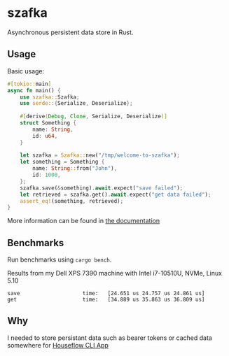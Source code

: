# szafka
Asynchronous persistent data store in Rust.

## Usage

Basic usage:

```rust
#[tokio::main]
async fn main() {
    use szafka::Szafka;
    use serde::{Serialize, Deserialize};
    
    #[derive(Debug, Clone, Serialize, Deserialize)]
    struct Something {
        name: String,
        id: u64,
    }
    
    let szafka = Szafka::new("/tmp/welcome-to-szafka");
    let something = Something {
        name: String::from("John"),
        id: 1000,
    };
    szafka.save(&something).await.expect("save failed");
    let retrieved = szafka.get().await.expect("get data failed");
    assert_eq!(something, retrieved);
}
```

More information can be found in [the documentation](https://docs.rs/szafka)

## Benchmarks

Run benchmarks using `cargo bench`.

Results from my Dell XPS 7390 machine with Intel i7-10510U, NVMe, Linux 5.10

```
save                    time:   [24.651 us 24.757 us 24.861 us]
get                     time:   [34.889 us 35.863 us 36.809 us]
```

## Why

I needed to store persistant data such as bearer tokens or cached data somewhere for [Houseflow CLI App](https://github.com/gbaranski/houseflow)
